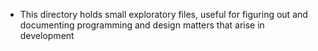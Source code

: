* This directory holds small exploratory files, useful for figuring out and documenting
 programming and design matters that arise in development
